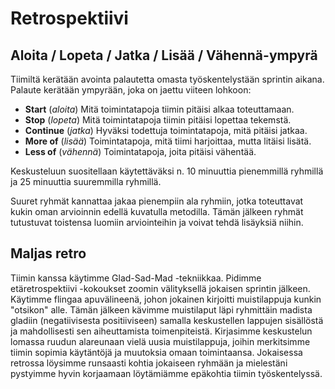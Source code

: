 # Retrospektiivi
## Aloita / Lopeta / Jatka / Lisää / Vähennä-ympyrä

Tiimiltä kerätään avointa palautetta omasta työskentelystään sprintin aikana. Palaute kerätään ympyrään, joka on jaettu viiteen lohkoon:
 - **Start** (*aloita*) Mitä toimintatapoja tiimin pitäisi alkaa toteuttamaan.
 - **Stop** (*lopeta*) Mitä toimintatapoja tiimin pitäisi lopettaa tekemstä.
 - **Continue** (*jatka*) Hyväksi todettuja toimintatapoja, mitä pitäisi jatkaa.
 - **More of** (*lisää*) Toimintatapoja, mitä tiimi harjoittaa, mutta litäisi lisätä.
 - **Less of** (*vähennä*) Toimintatapoja, joita pitäisi vähentää. 
 
Keskusteluun suositellaan käytettäväksi n. 10 minuuttia pienemmillä ryhmillä ja 25 minuuttia suuremmilla ryhmillä. 

Suuret ryhmät kannattaa jakaa pienempiin ala ryhmiin, jotka toteuttavat kukin oman arvioinnin edellä kuvatulla metodilla. Tämän jälkeen ryhmät tutustuvat toistensa luomiin arviointeihin ja voivat tehdä lisäyksiä niihin.

## Maljas retro
Tiimin kanssa käytimme Glad-Sad-Mad -tekniikkaa. Pidimme etäretrospektiivi -kokoukset zoomin välityksellä jokaisen sprintin jälkeen. Käytimme flingaa apuvälineenä, johon jokainen kirjoitti muistilappuja kunkin "otsikon" alle. Tämän jälkeen kävimme muistilaput läpi ryhmittäin madista gladiin (negatiivisesta positiiviseen) samalla keskustellen lappujen sisällöstä ja mahdollisesti sen aiheuttamista toimenpiteistä. Kirjasimme keskustelun lomassa ruudun alareunaan vielä uusia muistilappuja, joihin merkitsimme tiimin sopimia käytäntöjä ja muutoksia omaan toimintaansa. Jokaisessa retrossa löysimme runsaasti kohtia jokaiseen ryhmään ja mielestäni pystyimme hyvin korjaamaan löytämiämme epäkohtia tiimin työskentelyssä.
